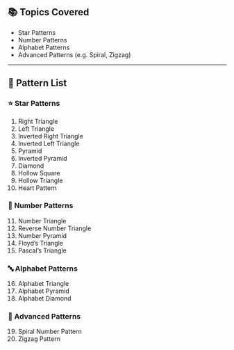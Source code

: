 ## 📚 Topics Covered

- Star Patterns
- Number Patterns
- Alphabet Patterns
- Advanced Patterns (e.g. Spiral, Zigzag)

---

## 📂 Pattern List

### ⭐ Star Patterns
1. Right Triangle  
2. Left Triangle  
3. Inverted Right Triangle  
4. Inverted Left Triangle  
5. Pyramid  
6. Inverted Pyramid  
7. Diamond  
8. Hollow Square  
9. Hollow Triangle  
10. Heart Pattern

### 🔢 Number Patterns
11. Number Triangle  
12. Reverse Number Triangle  
13. Number Pyramid  
14. Floyd’s Triangle  
15. Pascal’s Triangle

### 🔤 Alphabet Patterns
16. Alphabet Triangle  
17. Alphabet Pyramid  
18. Alphabet Diamond

### 💠 Advanced Patterns
19. Spiral Number Pattern  
20. Zigzag Pattern
